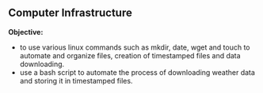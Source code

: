 

##  Computer Infrastructure 


**Objective:**
-   to use various linux commands such as mkdir, date, wget and touch to automate and organize files, creation of timestamped files and data downloading. 
-   use a bash script to automate the process of downloading weather data and storing it in timestamped files. 